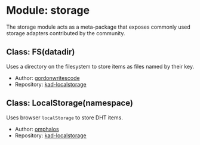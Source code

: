 Module: storage
===============

The storage module acts as a meta-package that exposes commonly used storage
adapters contributed by the community.

## Class: FS(datadir)

Uses a directory on the filesystem to store items as files named by their key.

* Author: [gordonwritescode](https://github.com/gordonwritescode)
* Repository: [kad-localstorage](https://github.com/gordonwritescode/kad-fs)

## Class: LocalStorage(namespace)

Uses browser `localStorage` to store DHT items.

* Author: [omphalos](https://github.com/omphalos)
* Repository: [kad-localstorage](https://github.com/omphalos/kad-localstorage)
